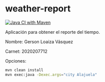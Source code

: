 weather-report
==============
[![Java CI with Maven](https://github.com/Gerson2102/weather-report/actions/workflows/maven.yml/badge.svg)](https://github.com/Gerson2102/weather-report/actions/workflows/maven.yml)

Aplicación para obtener el reporte del tiempo.

Nombre: Gerson Loaiza Vásquez

Carnet: 2020207712

Opciones:

```bash
mvn clean install
mvn exec:java -Dexec.args="city Alajuela"
```